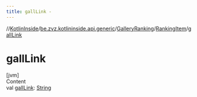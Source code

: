 ```yaml
---
title: gallLink -
---
```

//[KotlinInside](../../../index.md)/[be.zvz.kotlininside.api.generic](../../index.md)/[GalleryRanking](../index.md)/[RankingItem](index.md)/[gallLink](gall-link.md)



# gallLink  
[jvm]  
Content  
val [gallLink](gall-link.md): [String](https://kotlinlang.org/api/latest/jvm/stdlib/kotlin/-string/index.html)  



